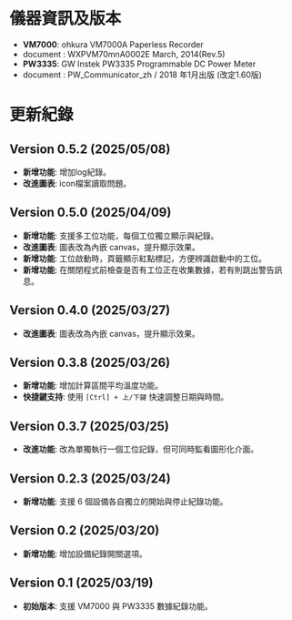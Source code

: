# 儀器資訊及版本
- **VM7000**: ohkura VM7000A Paperless Recorder
- document : WXPVM70mnA0002E March, 2014(Rev.5) 
- **PW3335**: GW Instek PW3335 Programmable DC Power Meter
- document : PW_Communicator_zh / 2018 年1月出版 (改定1.60版)

# 更新紀錄
## Version 0.5.2 (2025/05/08)
- **新增功能**: 增加log紀錄。
- **改進圖表**: icon檔案讀取問題。

## Version 0.5.0 (2025/04/09)
- **新增功能**: 支援多工位功能，每個工位獨立顯示與紀錄。
- **改進圖表**: 圖表改為內嵌 canvas，提升顯示效果。
- **新增功能**: 工位啟動時，頁籤顯示紅點標記，方便辨識啟動中的工位。
- **新增功能**: 在關閉程式前檢查是否有工位正在收集數據，若有則跳出警告訊息。

## Version 0.4.0 (2025/03/27)
- **改進圖表**: 圖表改為內嵌 canvas，提升顯示效果。

## Version 0.3.8 (2025/03/26)
- **新增功能**: 增加計算區間平均溫度功能。
- **快捷鍵支持**: 使用 `[Ctrl] + 上/下鍵` 快速調整日期與時間。

## Version 0.3.7 (2025/03/25)
- **改進功能**: 改為單獨執行一個工位記錄，但可同時監看圖形化介面。

## Version 0.2.3 (2025/03/24)
- **新增功能**: 支援 6 個設備各自獨立的開始與停止紀錄功能。

## Version 0.2 (2025/03/20)
- **新增功能**: 增加設備紀錄開關選項。

## Version 0.1 (2025/03/19)
- **初始版本**: 支援 VM7000 與 PW3335 數據紀錄功能。
